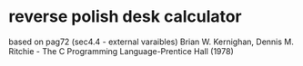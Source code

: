 # reverse polish desk calculator
 based on pag72 (sec4.4 - external varaibles) Brian W. Kernighan, Dennis M. Ritchie - The C Programming Language-Prentice Hall (1978)

